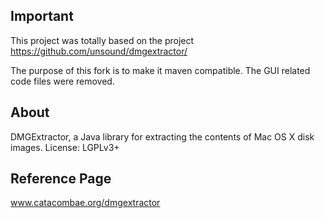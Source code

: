 ## Important

This project was totally based on the project https://github.com/unsound/dmgextractor/

The purpose of this fork is to make it maven compatible.
The GUI related code files were removed.

## About

DMGExtractor, a Java library for extracting the contents of Mac OS X disk images. License: LGPLv3+

## Reference Page
www.catacombae.org/dmgextractor
